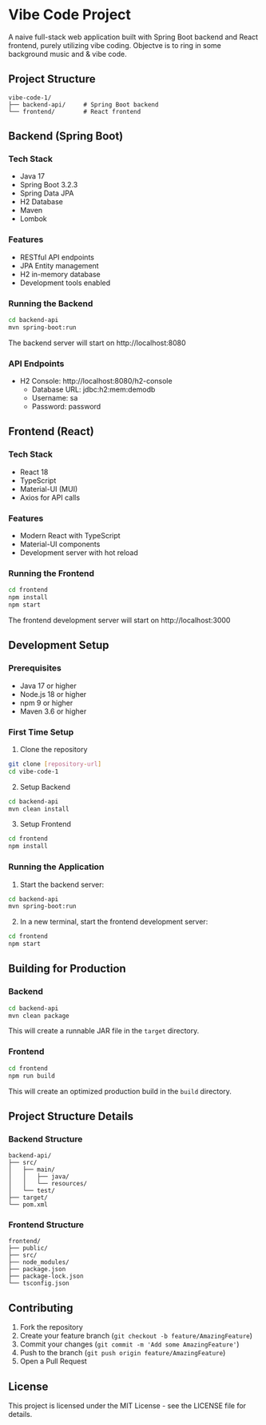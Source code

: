 # Vibe Code Project

A naive full-stack web application built with Spring Boot backend and React frontend, purely utilizing vibe coding. Objectve is to ring in some background music and & vibe code. 

## Project Structure

```
vibe-code-1/
├── backend-api/     # Spring Boot backend
└── frontend/        # React frontend
```

## Backend (Spring Boot)

### Tech Stack
- Java 17
- Spring Boot 3.2.3
- Spring Data JPA
- H2 Database
- Maven
- Lombok

### Features
- RESTful API endpoints
- JPA Entity management
- H2 in-memory database
- Development tools enabled

### Running the Backend
```bash
cd backend-api
mvn spring-boot:run
```
The backend server will start on http://localhost:8080

### API Endpoints
- H2 Console: http://localhost:8080/h2-console
  - Database URL: jdbc:h2:mem:demodb
  - Username: sa
  - Password: password

## Frontend (React)

### Tech Stack
- React 18
- TypeScript
- Material-UI (MUI)
- Axios for API calls

### Features
- Modern React with TypeScript
- Material-UI components
- Development server with hot reload

### Running the Frontend
```bash
cd frontend
npm install
npm start
```
The frontend development server will start on http://localhost:3000

## Development Setup

### Prerequisites
- Java 17 or higher
- Node.js 18 or higher
- npm 9 or higher
- Maven 3.6 or higher

### First Time Setup
1. Clone the repository
```bash
git clone [repository-url]
cd vibe-code-1
```

2. Setup Backend
```bash
cd backend-api
mvn clean install
```

3. Setup Frontend
```bash
cd frontend
npm install
```

### Running the Application
1. Start the backend server:
```bash
cd backend-api
mvn spring-boot:run
```

2. In a new terminal, start the frontend development server:
```bash
cd frontend
npm start
```

## Building for Production

### Backend
```bash
cd backend-api
mvn clean package
```
This will create a runnable JAR file in the `target` directory.

### Frontend
```bash
cd frontend
npm run build
```
This will create an optimized production build in the `build` directory.

## Project Structure Details

### Backend Structure
```
backend-api/
├── src/
│   ├── main/
│   │   ├── java/
│   │   └── resources/
│   └── test/
├── target/
└── pom.xml
```

### Frontend Structure
```
frontend/
├── public/
├── src/
├── node_modules/
├── package.json
├── package-lock.json
└── tsconfig.json
```

## Contributing
1. Fork the repository
2. Create your feature branch (`git checkout -b feature/AmazingFeature`)
3. Commit your changes (`git commit -m 'Add some AmazingFeature'`)
4. Push to the branch (`git push origin feature/AmazingFeature`)
5. Open a Pull Request

## License
This project is licensed under the MIT License - see the LICENSE file for details. 
